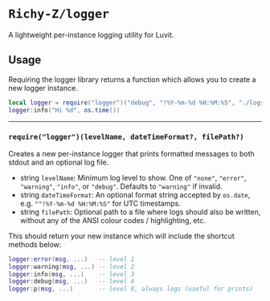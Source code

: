 # `Richy-Z/logger`

A lightweight per-instance logging utility for Luvit.

## Usage

Requiring the logger library returns a function which allows you to create a new logger instance.

```lua
local logger = require("logger")("debug", "!%Y-%m-%d %H:%M:%S", "./logs/my_log.log")
logger:info("Hi %d", os.time())
```

---

### `require("logger")(levelName, dateTimeFormat?, filePath?)`

Creates a new per-instance logger that prints formatted messages to both stdout and an optional log file.

- string `levelName`: Minimum log level to show. One of `"none"`, `"error"`, `"warning"`, `"info"`, or `"debug"`. Defaults to `"warning"` if invalid.
- string `dateTimeFormat`: An optional format string accepted by `os.date`, e.g. `""!%Y-%m-%d %H:%M:%S"` for UTC timestamps.
- string `filePath`: Optional path to a file where logs should also be written, without any of the ANSI colour codes / highlighting, etc.

This should return your new instance which will include the shortcut methods below:

```lua
logger:error(msg, ...)   -- level 1
logger:warning(msg, ...) -- level 2
logger:info(msg, ...)    -- level 3
logger:debug(msg, ...)   -- level 4
logger:p(msg, ...)       -- level 0, always logs (useful for prints)
```
